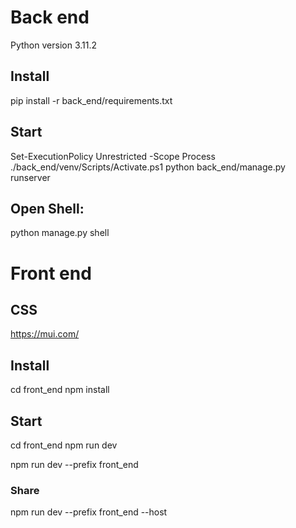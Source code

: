 # Back end

Python version 3.11.2

## Install

pip install -r back_end/requirements.txt

## Start

Set-ExecutionPolicy Unrestricted -Scope Process
.\/back_end/venv/Scripts/Activate.ps1
python back_end/manage.py runserver

## Open Shell:

python manage.py shell

# Front end

## CSS

https://mui.com/

## Install

cd front_end
npm install

## Start

cd front_end
npm run dev

npm run dev --prefix front_end

### Share

npm run dev --prefix front_end --host
